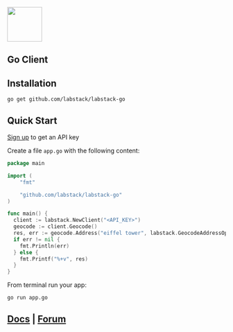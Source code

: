 <a href="https://labstack.com"><img height="80" src="https://cdn.labstack.com/images/labstack-logo.svg"></a>

## Go Client

## Installation

`go get github.com/labstack/labstack-go`

## Quick Start

[Sign up](https://labstack.com/signup) to get an API key

Create a file `app.go` with the following content:

```go
package main

import (
	"fmt"

	"github.com/labstack/labstack-go"
)

func main() {
  client := labstack.NewClient("<API_KEY>")
  geocode := client.Geocode()
  res, err := geocode.Address("eiffel tower", labstack.GeocodeAddressOptions{})
  if err != nil {
    fmt.Println(err)
  } else {
    fmt.Printf("%+v", res)
  }
}
```

From terminal run your app:

```sh
go run app.go
```

## [Docs](https://labstack.com/docs) | [Forum](https://forum.labstack.com)
